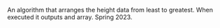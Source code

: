 An algorithm that arranges the height data from least to greatest.
When executed it outputs and array.
Spring 2023.

